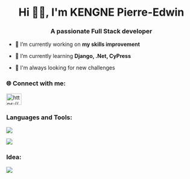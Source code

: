 <h1 align="center">Hi 👋🏾, I'm KENGNE Pierre-Edwin</h1>
<h3 align="center">A passionate Full Stack developer</h3>

- 🔭 I’m currently working on **my skills improvement**

- 🌱 I’m currently learning **Django, .Net, CyPress**

- 🤔 I'm always looking for new challenges

<h3 align="left">🌐 Connect with me:</h3>
<p align="left">
<a href="https://linkedin.com/in/https://www.linkedin.com/in/pek-5892932ab/" target="blank"><img align="center" src="https://raw.githubusercontent.com/rahuldkjain/github-profile-readme-generator/master/src/images/icons/Social/linked-in-alt.svg" alt="https://www.linkedin.com/in/pek-5892932ab/" height="30" width="40" /></a>
</p>

<h3 align="left">Languages and Tools:</h3>
<p align="left">
  <a href="https://skillicons.dev">
    <img src="https://skillicons.dev/icons?i=html,css,js,ts,vite,cpp,postman,git" />
  </a>
</p>
<p align="left">
  <a href="https://skillicons.dev">
    <img src="https://skillicons.dev/icons?i=tailwind,angular,react,py,django,postgres,mysql" />
  </a>
</p>

<h3 align="left">Idea:</h3>
<p align="left">
  <a href="https://skillicons.dev">
    <img src="https://skillicons.dev/icons?i=vscode,webstorm,pycharm,figma,clion" />
  </a>
</p>

